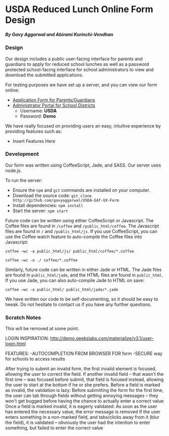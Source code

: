 # USDA Reduced Lunch Online Form Design
##### By Gavy Aggarwal and Abirami Kurinchi-Vendhan

### Design

Our design includes a public user-facing interface for parents and guardians to apply for reduced school lunches as well as a password protected school-facing interface for school administrators to view and download the submitted applications.

For testing purposes we have set up a server, and you can view our form online:
* [Application Form for Parents/Guardians](http://eatuxform-gavyaggarwal.rhcloud.com/)
* [Administrator Portal for School Districts](http://eatuxform-gavyaggarwal.rhcloud.com/schools/)
    * Username: **USDA**
    * Password: **Demo**

We have really focused on providing users an easy, intuitive experience by providing features such as:
* Insert Features Here

### Development

Our form was written using CoffeeScript, Jade, and SASS. Our server uses node.js.

To run the server:
* Ensure the `npm` and `git` commands are installed on your computer.
* Download the source code: `git clone http://github.com/gavyaggarwal/USDA-EAT-UX-Form`
* Install dependencies: `npm install`
* Start the server: `npm start`

Future code can be written using either CoffeeScript or Javascript. The Coffee files are found in `/coffee` and `/public_html/coffee`. The Javascript files are found in `/` and `/public_html/js`. If you use CoffeeScript, you can use the Coffee watch feature to auto-compile the Coffee files into Javascript:

`coffee –wc -o public_html/js/ public_html/coffee/*.coffee`

`coffee –wc -o ./ coffee/*.coffee`

Similarly, future code can be written in either Jade or HTML. The Jade files are found in `public_html/jade`, and the HTML files are found in `public_html`. If you use Jade, you can also auto-compile Jade to HTML on save:

`coffee –wc -o public_html/ public_html/jade/*.jade`

We have written our code to be self-documenting, so it should be easy to tweak. Do not hesitate to contact us if you have any further questions.

### Scratch Notes

This will be removed at some point.

LOGIN INSPIRATION: http://demo.geekslabs.com/materialize/v3.1/user-login.html

FEATURES:
-AUTOCOMPLETION FROM BROWSER FOR form
-SECURE way for schools to access results

After trying to submit an invalid form, the first invalid element is focused, allowing the user to correct the field. If another invalid field – that wasn't the first one – was focused before submit, that field is focused instead, allowing the user to start at the bottom if he or she prefers.
Before a field is marked as invalid, the validation is lazy: Before submitting the form for the first time, the user can tab through fields without getting annoying messages – they won't get bugged before having the chance to actually enter a correct value
Once a field is marked invalid, it is eagerly validated: As soon as the user has entered the necessary value, the error message is removed
If the user enters something in a non-marked field, and tabs/clicks away from it (blur the field), it is validated – obviously the user had the intention to enter something, but failed to enter the correct value
